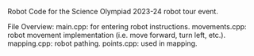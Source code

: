 Robot Code for the Science Olympiad 2023-24 robot tour event.

File Overview:
main.cpp: for entering robot instructions.
movements.cpp: robot movement implementation (i.e. move forward, turn left, etc.).
mapping.cpp: robot pathing.
points.cpp: used in mapping.
